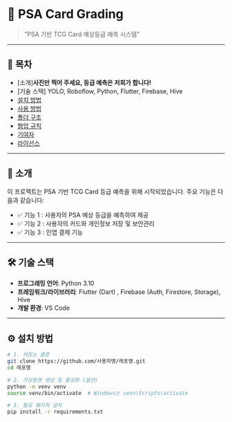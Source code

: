 # 📌 PSA Card Grading

> "PSA 기반 TCG Card 예상등급 예측 시스템"

---

## 🧾 목차

- [소개]**사진만 찍어 주세요, 등급 예측은 저희가 합니다!**
- [기술 스택] YOLO, Roboflow, Python, Flutter, Firebase, Hive 
- [설치 방법](#설치-방법)
- [사용 방법](#사용-방법)
- [폴더 구조](#폴더-구조)
- [협업 규칙](#협업-규칙)
- [기여자](#기여자)
- [라이선스](#라이선스)

---

## 📖 소개

이 프로젝트는 PSA 기반 TCG Card 등급 예측을 위해 시작되었습니다. 주요 기능은 다음과 같습니다:

- ✅ 기능 1 : 사용자의 PSA 예상 등급을 예측하여 제공
- ✅ 기능 2 : 사용자의 카드와 개인정보 저장 및 보안관리
- ✅ 기능 3 : 인앱 결제 기능

---

## 🛠 기술 스택

- **프로그래밍 언어**: Python 3.10
- **프레임워크/라이브러리**: Flutter (Dart) , Firebase (Auth, Firestore, Storage), Hive
- **개발 환경**: VS Code

---

## ⚙️ 설치 방법

```bash
# 1. 저장소 클론
git clone https://github.com/사용자명/레포명.git
cd 레포명

# 2. 가상환경 생성 및 활성화 (옵션)
python -m venv venv
source venv/bin/activate  # Windows는 venv\Scripts\activate

# 3. 필요 패키지 설치
pip install -r requirements.txt
